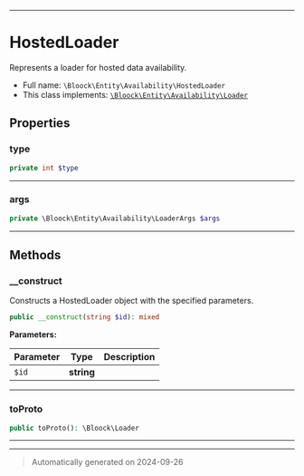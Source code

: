 ***

# HostedLoader

Represents a loader for hosted data availability.



* Full name: `\Bloock\Entity\Availability\HostedLoader`
* This class implements:
[`\Bloock\Entity\Availability\Loader`](./Loader.md)



## Properties


### type



```php
private int $type
```






***

### args



```php
private \Bloock\Entity\Availability\LoaderArgs $args
```






***

## Methods


### __construct

Constructs a HostedLoader object with the specified parameters.

```php
public __construct(string $id): mixed
```








**Parameters:**

| Parameter | Type | Description |
|-----------|------|-------------|
| `$id` | **string** |  |





***

### toProto



```php
public toProto(): \Bloock\Loader
```












***


***
> Automatically generated on 2024-09-26
